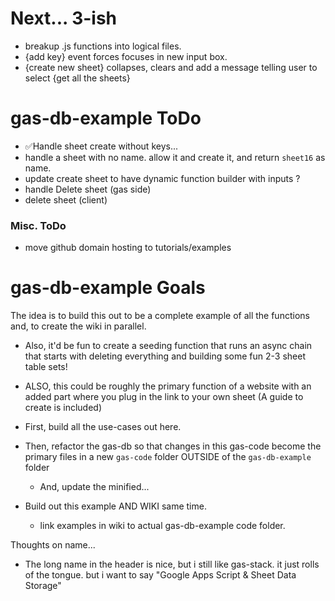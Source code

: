 # Next... 3-ish
- breakup .js functions into logical files.
- {add key} event forces focuses in new input box.
- {create new sheet} collapses, clears and add a message telling user to select {get all the sheets}

# gas-db-example ToDo
- ✅Handle sheet create without keys...
- handle a sheet with no name. allow it and create it, and return `sheet16` as name.
- update create sheet to have dynamic function builder with inputs ?
- handle Delete sheet (gas side)
- delete sheet (client)

### Misc. ToDo
- move github domain hosting to tutorials/examples


# gas-db-example Goals

The idea is to build this out to be a complete example of all the functions and, to create the wiki in parallel.
- Also, it'd be fun to create a seeding function that runs an async chain that starts with deleting everything and building some fun 2-3 sheet table sets!
- ALSO, this could be roughly the primary function of a website with an added part where you plug in the link to your own sheet (A guide to create is included)

- First, build all the use-cases out here.
- Then, refactor the gas-db so that changes in this gas-code become the primary files in a new `gas-code` folder OUTSIDE of the `gas-db-example` folder
  - And, update the minified...
- Build out this example AND WIKI same time.
  - link examples in wiki to actual gas-db-example code folder.


Thoughts on name...
- The long name in the header is nice, but i still like gas-stack. it just rolls of the tongue. but i want to say "Google Apps Script & Sheet Data Storage"
